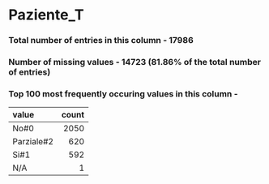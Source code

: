 
# Paziente_T

### Total number of entries in this column - 17986

### Number of missing values - 14723 (81.86% of the total number of entries)

### Top 100 most frequently occuring values in this column -

| value      |   count |
|:-----------|--------:|
| No#0       |    2050 |
| Parziale#2 |     620 |
| Si#1       |     592 |
| N/A        |       1 |
